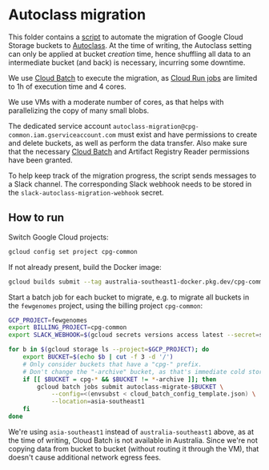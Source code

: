 # Autoclass migration

This folder contains a [script](migrate_bucket.sh) to automate the migration of Google Cloud Storage buckets to [Autoclass](https://cloud.google.com/storage/docs/autoclass). At the time of writing, the Autoclass setting can only be applied at bucket _creation_ time, hence shuffling all data to an intermediate bucket (and back) is necessary, incurring some downtime.

We use [Cloud Batch](https://cloud.google.com/batch/docs/create-run-job) to execute the migration, as [Cloud Run jobs](https://cloud.google.com/run/docs/quickstarts/jobs/create-execute) are limited to 1h of execution time and 4 cores.

We use VMs with a moderate number of cores, as that helps with parallelizing the copy of many small blobs.

The dedicated service account `autoclass-migration@cpg-common.iam.gserviceaccount.com` must exist and have permissions to create and delete buckets, as well as perform the data transfer. Also make sure that the necessary [Cloud Batch](https://cloud.google.com/batch/docs/get-started#project-prerequisites) and Artifact Registry Reader permissions have been granted.

To help keep track of the migration progress, the script sends messages to a Slack channel. The corresponding Slack webhook needs to be stored in the `slack-autoclass-migration-webhook` secret.

## How to run

Switch Google Cloud projects:

```sh
gcloud config set project cpg-common
```

If not already present, build the Docker image:

```sh
gcloud builds submit --tag australia-southeast1-docker.pkg.dev/cpg-common/images/autoclass-migration:latest .
```

Start a batch job for each bucket to migrate, e.g. to migrate all buckets in the `fewgenomes` project, using the billing project `cpg-common`:

```sh
GCP_PROJECT=fewgenomes
export BILLING_PROJECT=cpg-common
export SLACK_WEBHOOK=$(gcloud secrets versions access latest --secret=slack-autoclass-migration-webhook)

for b in $(gcloud storage ls --project=$GCP_PROJECT); do
    export BUCKET=$(echo $b | cut -f 3 -d '/')
    # Only consider buckets that have a "cpg-" prefix.
    # Don't change the "-archive" bucket, as that's immediate cold storage.
    if [[ $BUCKET = cpg-* && $BUCKET != *-archive ]]; then
        gcloud batch jobs submit autoclass-migrate-$BUCKET \
            --config=<(envsubst < cloud_batch_config_template.json) \
            --location=asia-southeast1
    fi
done
```

We're using `asia-southeast1` instead of `australia-southeast1` above, as at the time of writing, Cloud Batch is not available in Australia. Since we're not copying data from bucket to bucket (without routing it through the VM), that doesn't cause additional network egress fees.

